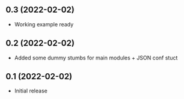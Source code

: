 0.3 (2022-02-02)
----------------

- Working example ready

0.2 (2022-02-02)
----------------

- Added some dummy stumbs for main modules + JSON conf stuct

0.1 (2022-02-02)
----------------

- Initial release
